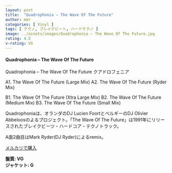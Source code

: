 ```yaml
---
layout: post
title:  "Quadrophonia – The Wave Of The Future"
author: mmr
categories: [ Vinyl ]
tags: [ テクノ, ブレイクビート, ハードテクノ ]
image: ../assets/images/Quadrophonia – The Wave Of The Future.jpg
rating: 4.5
v-rating: VG
---
```


#### Quadrophonia – The Wave Of The Future

Quadrophonia – The Wave Of The Future
クアドロフェニア

A1. The Wave Of The Future (Large Mix)
A2. The Wave Of The Future (Ryder Mix)

B1. The Wave Of The Future (Xtra Large Mix)
B2. The Wave Of The Future (Medium Mix)
B3. The Wave Of The Future (Small Mix)

Quadrophoniaは、オランダのDJ Lucien FoortとベルギーのDJ Olivier Abbeloosのよるプロジェクト。「The Wave Of The Future」は1991年にリリースされたブレイクビーツ・ハードコア・テクノトラック。

A面2曲目はMark Ryder(DJ Ryder)によるremix。


[メルカリで購入](https://jp.mercari.com/item/m15962785209?afid=6142608987)

<div class="mt-4 mb-4 d-flex align-items-center">
<strong class="mr-1">盤質: VG</strong>
</div>
<div class="mt-4 mb-4 d-flex align-items-center">
<strong class="mr-1">ジャケット: G</strong>
</div>
